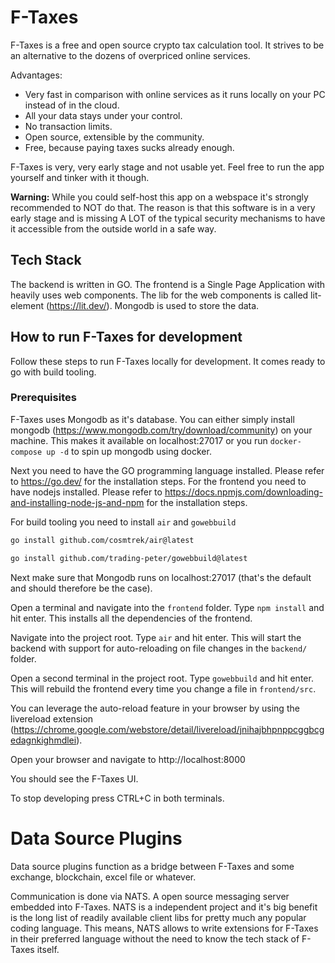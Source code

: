 # F-Taxes

F-Taxes is a free and open source crypto tax calculation tool.
It strives to be an alternative to the dozens of overpriced online services.

Advantages:
- Very fast in comparison with online services as it runs locally on your PC instead of in the cloud.
- All your data stays under your control.
- No transaction limits.
- Open source, extensible by the community.
- Free, because paying taxes sucks already enough.

F-Taxes is very, very early stage and not usable yet. Feel free to run the app yourself and tinker with it though.

**Warning:** While you could self-host this app on a webspace it's strongly recommended to NOT do that.
The reason is that this software is in a very early stage and is missing A LOT of the typical
security mechanisms to have it accessible from the outside world in a safe way.

## Tech Stack

The backend is written in GO. The frontend is a Single Page Application with heavily uses web components.
The lib for the web components is called lit-element (https://lit.dev/).
Mongodb is used to store the data.

## How to run F-Taxes for development

Follow these steps to run F-Taxes locally for development. It comes ready to go with build tooling.

### Prerequisites

F-Taxes uses Mongodb as it's database. You can either simply install mongodb (https://www.mongodb.com/try/download/community) on your machine.
This makes it available on localhost:27017 or you run `docker-compose up -d` to spin up mongodb using docker.

Next you need to have the GO programming language installed. Please refer to https://go.dev/ for the installation steps.
For the frontend you need to have nodejs installed. Please refer to https://docs.npmjs.com/downloading-and-installing-node-js-and-npm for the installation steps.

For build tooling you need to install `air` and `gowebbuild`

```bash
go install github.com/cosmtrek/air@latest
```

```bash
go install github.com/trading-peter/gowebbuild@latest
```

Next make sure that Mongodb runs on localhost:27017 (that's the default and should therefore be the case).

Open a terminal and navigate into the `frontend` folder.
Type `npm install` and hit enter. This installs all the dependencies of the frontend.

Navigate into the project root.
Type `air` and hit enter. This will start the backend with support for auto-reloading on file changes in the `backend/` folder.

Open a second terminal in the project root.
Type `gowebbuild` and hit enter. This will rebuild the frontend every time you change a file in `frontend/src`.

You can leverage the auto-reload feature in your browser by using the livereload extension (https://chrome.google.com/webstore/detail/livereload/jnihajbhpnppcggbcgedagnkighmdlei).

Open your browser and navigate to http://localhost:8000

You should see the F-Taxes UI.

To stop developing press CTRL+C in both terminals.

# Data Source Plugins

Data source plugins function as a bridge between F-Taxes and some exchange, blockchain, excel file or whatever.

Communication is done via NATS. A open source messaging server embedded into F-Taxes.
NATS is a independent project and it's big benefit is the long list of readily available client libs for pretty much any popular coding language.
This means, NATS allows to write extensions for F-Taxes in their preferred language without the need to know the tech stack of F-Taxes itself.


